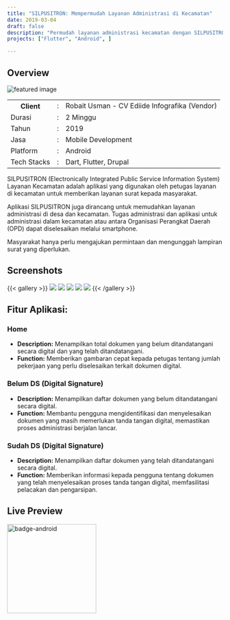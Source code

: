 ```yaml
---
title: "SILPUSITRON: Mempermudah Layanan Administrasi di Kecamatan"
date: 2019-03-04
draft: false
description: "Permudah layanan administrasi kecamatan dengan SILPUSITRON. Ajukan permintaan surat dan unggah dokumen hanya melalui smartphone."
projects: ["Flutter", "Android", ]

---
```

## Overview
![featured image](featured.png)


<table class="table-auto text-left text-base min-w-full">
    <tbody>
      <tr class="border-b py-2">
        <th scope="row" class="font-bold">Client</th>
        <td class="font-bold">:</td>
        <td class="py-2">Robait Usman - CV Ediide Infografika (Vendor)</td>
      </tr>
      <tr class="border-b py-2">
        <td class="font-bold">Durasi</td>
        <td class="font-bold">:</td>
        <td class="py-2">2 Minggu</td>
      </tr>
      <tr class="border-b py-2">
        <td class="font-bold">Tahun</td>
        <td class="font-bold">:</td>
        <td class="py-2">2019</td>
      </tr>
      <tr class="border-b py-2">
        <td class="font-bold">Jasa</td>
        <td class="font-bold">:</td>
        <td class="py-2">
          Mobile Development
          </td>
      </tr>
      <tr class="border-b py-2">
        <td class="font-bold">Platform</td>
        <td class="font-bold">:</td>
        <td class="py-2">
          Android
          </td>
      </tr>        
      <tr class="border-b py-2">
        <td class="font-bold">Tech Stacks</td>
        <td class="font-bold">:</td>
        <td class="py-2">
          Dart, Flutter, Drupal
          </td>
      </tr>        
    </tbody>
  </table>

SILPUSITRON (Electronically Integrated Public Service Information System) Layanan Kecamatan adalah aplikasi yang digunakan oleh petugas layanan di kecamatan untuk memberikan layanan surat kepada masyarakat.

Aplikasi SILPUSITRON juga dirancang untuk memudahkan layanan administrasi di desa dan kecamatan. Tugas administrasi dan aplikasi untuk administrasi dalam kecamatan atau antara Organisasi Perangkat Daerah (OPD) dapat diselesaikan melalui smartphone.

Masyarakat hanya perlu mengajukan permintaan dan mengunggah lampiran surat yang diperlukan.




## Screenshots
{{< gallery >}}
  <img src="img/silpusitron_screen_1.id.png" class="grid-w33" />
  <img src="img/silpusitron_screen_2.id.png" class="grid-w33" />
  <img src="img/silpusitron_screen_3.id.png" class="grid-w33" />
  <img src="img/silpusitron_screen_4.id.png" class="grid-w33" />
  <img src="img/silpusitron_screen_5.id.png" class="grid-w33" />
{{< /gallery >}}

## Fitur Aplikasi:
### Home
- **Description:** Menampilkan total dokumen yang belum ditandatangani secara digital dan yang telah ditandatangani.
- **Function:** Memberikan gambaran cepat kepada petugas tentang jumlah pekerjaan yang perlu diselesaikan terkait dokumen digital.

### Belum DS (Digital Signature)
- **Description:** Menampilkan daftar dokumen yang belum ditandatangani secara digital.
- **Function:** Membantu pengguna mengidentifikasi dan menyelesaikan dokumen yang masih memerlukan tanda tangan digital, memastikan proses administrasi berjalan lancar.
  
### Sudah DS (Digital Signature)
- **Description:** Menampilkan daftar dokumen yang telah ditandatangani secara digital.
- **Function:** Memberikan informasi kepada pengguna tentang dokumen yang telah menyelesaikan proses tanda tangan digital, memfasilitasi pelacakan dan pengarsipan.
  

## Live Preview

<a href="https://play.google.com/store/apps/details?id=id.go.blitarkota.silpusitronms" target="_blank_" style="display:inline-block;"> 
<img src="badge-android.id.png" class="nozoom" alt="badge-android" style="width:13rem;margin:0;">
</a>